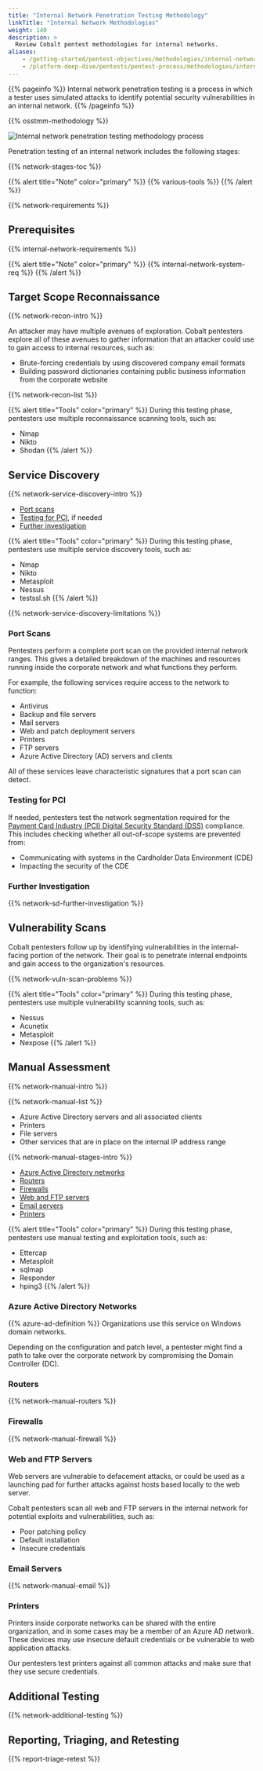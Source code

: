 ```yaml
---
title: "Internal Network Penetration Testing Methodology"
linkTitle: "Internal Network Methodologies"
weight: 140
description: >
  Review Cobalt pentest methodologies for internal networks.
aliases:
    - /getting-started/pentest-objectives/methodologies/internal-network/
    - /platform-deep-dive/pentests/pentest-process/methodologies/internal-network/
---
```


{{% pageinfo %}}
Internal network penetration testing is a process in which a tester uses simulated attacks to identify potential security vulnerabilities in an internal network.
{{% /pageinfo %}}

{{% osstmm-methodology %}}

![Internal network penetration testing methodology process](/methodologies/external-internal-network-pentest-methodology-process.png "Internal network penetration testing methodology process")

<!-- The diagrams for internal and external networks are identical, Aug 6, 2021. -->

Penetration testing of an internal network includes the following stages:

{{% network-stages-toc %}}

{{% alert title="Note" color="primary" %}}
{{% various-tools %}}
{{% /alert %}}

{{% network-requirements %}}

## Prerequisites

{{% internal-network-requirements %}}

{{% alert title="Note" color="primary" %}}
{{% internal-network-system-req %}}
{{% /alert %}}

## Target Scope Reconnaissance

{{% network-recon-intro %}}

An attacker may have multiple avenues of exploration. Cobalt pentesters explore all of these avenues to gather information that an attacker could use to gain access to internal resources, such as:

- Brute-forcing credentials by using discovered company email formats
- Building password dictionaries containing public business information from the corporate website

{{% network-recon-list %}}

{{% alert title="Tools" color="primary" %}}
During this testing phase, pentesters use multiple reconnaissance scanning tools, such as:

- Nmap
- Nikto
- Shodan
{{% /alert %}}

## Service Discovery

{{% network-service-discovery-intro %}}

- [Port scans](#port-scans)
- [Testing for PCI](#testing-for-pci), if needed
- [Further investigation](#further-investigation)

{{% alert title="Tools" color="primary" %}}
During this testing phase, pentesters use multiple service discovery tools, such as:

- Nmap
- Nikto
- Metasploit
- Nessus
- testssl.sh
{{% /alert %}}

{{% network-service-discovery-limitations %}}

### Port Scans

Pentesters perform a complete port scan on the provided internal network ranges. This gives a detailed breakdown of the machines and resources running inside the corporate network and what functions they perform.

For example, the following services require access to the network to function:

- Antivirus
- Backup and file servers
- Mail servers
- Web and patch deployment servers
- Printers
- FTP servers
- Azure Active Directory (AD) servers and clients

All of these services leave characteristic signatures that a port scan can detect.

### Testing for PCI

If needed, pentesters test the network segmentation required for the [Payment Card Industry (PCI) Digital Security Standard (DSS)](https://www.pcisecuritystandards.org/) compliance. This includes checking whether all out-of-scope systems are prevented from:

- Communicating with systems in the Cardholder Data Environment (CDE)
- Impacting the security of the CDE

### Further Investigation

{{% network-sd-further-investigation %}}

## Vulnerability Scans

Cobalt pentesters follow up by identifying vulnerabilities in the internal-facing portion of the network. Their goal is to penetrate internal endpoints and gain access to the organization's resources.

{{% network-vuln-scan-problems %}}

{{% alert title="Tools" color="primary" %}}
During this testing phase, pentesters use multiple vulnerability scanning tools, such as:

- Nessus
- Acunetix
- Metasploit
- Nexpose
{{% /alert %}}

## Manual Assessment

{{% network-manual-intro %}}

{{% network-manual-list %}}
- Azure Active Directory servers and all associated clients
- Printers
- File servers
- Other services that are in place on the internal IP address range

{{% network-manual-stages-intro %}}

- [Azure Active Directory networks](#azure-active-directory-networks)
- [Routers](#routers)
- [Firewalls](#firewalls)
- [Web and FTP servers](#web-and-ftp-servers)
- [Email servers](#email-servers)
- [Printers](#printers)

{{% alert title="Tools" color="primary" %}}
During this testing phase, pentesters use manual testing and exploitation tools, such as:

- Ettercap
- Metasploit
- sqlmap
- Responder
- hping3
{{% /alert %}}

### Azure Active Directory Networks

{{% azure-ad-definition %}} Organizations use this service on Windows domain networks.

Depending on the configuration and patch level, a pentester might find a path to take over the corporate network by compromising the Domain Controller (DC).

### Routers

{{% network-manual-routers %}}

### Firewalls

{{% network-manual-firewall %}}

### Web and FTP Servers

Web servers are vulnerable to defacement attacks, or could be used as a launching pad for further attacks against hosts based locally to the web server.

Cobalt pentesters scan all web and FTP servers in the internal network for potential exploits and vulnerabilities, such as:

- Poor patching policy
- Default installation
- Insecure credentials

### Email Servers

{{% network-manual-email %}}

### Printers

Printers inside corporate networks can be shared with the entire organization, and in some cases may be a member of an Azure AD network. These devices may use insecure default credentials or be vulnerable to web application attacks.

Our pentesters test printers against all common attacks and make sure that they use secure credentials.

## Additional Testing

{{% network-additional-testing %}}

## Reporting, Triaging, and Retesting

{{% report-triage-retest %}}
